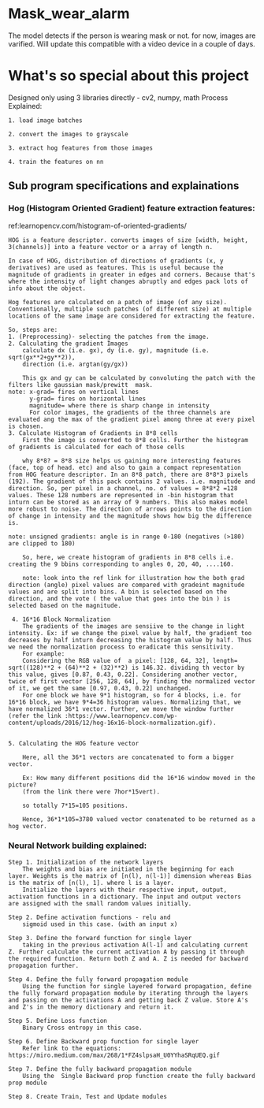 # Mask_wear_alarm

The model detects if the person is wearing mask or not. for now, images are varified. Will update this compatible with a video device in a couple of days.

# What's so special about this project 
Designed only using 3 libraries directly - cv2, numpy, math 
Process Explained:

	1. load image batches
	
	2. convert the images to grayscale
	
	3. extract hog features from those images
	
	4. train the features on nn

## Sub program specifications and explainations 

### Hog (Histogram Oriented Gradient) feature extraction features:
ref:learnopencv.com/histogram-of-oriented-gradients/
	
	HOG is a feature descriptor. converts images of size [width, height, 3(channels)] into a feature vector or a array of length n.

	In case of HOG, distribution of directions of gradients (x, y derivatives) are used as features. This is useful because the magnitude of gradients in greater in edges and corners. Because that's where the intensity of light changes abruptly and edges pack lots of info about the object.

	Hog features are calculated on a patch of image (of any size). Conventionally, multiple such patches (of different size) at multiple locations of the same image are considered for extracting the feature. 

	So, steps are: 
	1. (Preprocessing)- selecting the patches from the image. 
	2. Calculating the gradient Images
		calculate dx (i.e. gx), dy (i.e. gy), magnitude (i.e. sqrt(gx**2+gy**2)),
		direction (i.e. argtan(gy/gx))

		This gx and gy can be calculated by convoluting the patch with the filters like gaussian mask/prewitt  mask.
	note: x-grad= fires on vertical lines
		  y-grad= fires on horizontal lines
		  magnitude= where there is sharp change in intensity
		  For color images, the gradients of the three channels are evaluated ang the max of the gradient pixel among three at every pixel is chosen.
	3. Calculate Histogram of Gradients in 8*8 cells
		First the image is converted to 8*8 cells. Further the histogram of gradients is calculated for each of those cells

		why 8*8? = 8*8 size helps us gaining more interesting features (face, top of head. etc) and also to gain a compact representation from HOG feature descriptor. In an 8*8 patch, there are 8*8*3 pixels (192). The gradient of this pack contains 2 values. i.e. magnitude and direction. So, per pixel in a channel, no. of values = 8*8*2 =128 values. These 128 numbers are represented in -bin histogram that inturn can be stored as an array of 9 numbers. This also makes model more robust to noise. The direction of arrows points to the direction of change in intensity and the magnitude shows how big the difference is.

	note: unsigned gradients: angle is in range 0-180 (negatives (>180) are clipped to 180)
	 	
	 	So, here, we create histogram of gradients in 8*8 cells i.e. creating the 9 bbins corresponding to angles 0, 20, 40, ....160.

	 	note: look into the ref link for illustration how the both grad direction (angle) pixel values are compared with gradeint magnitude values and are split into bins. A bin is selected based on the direction, and the vote ( the value that goes into the bin ) is selected based on the magnitude.   

	 4. 16*16 Block Normalization
	 	The gradients of the images are sensiive to the change in light intensity. Ex: if we change the pixel value by half, the gradient too decreases by half inturn decreasing the histogram value by half. Thus we need the normalization process to eradicate this sensitivity.
	 	For example: 
	 	Considering the RGB value of  a pixel: [128, 64, 32], length= sqrt((128)**2 + (64)**2 + (32)**2) is 146.32. dividing th vector by this value, gives [0.87, 0.43, 0.22]. Considering another vector, twice of first vector [256, 128, 64], by finding the normalized vector of it, we get the same [0.97, 0.43, 0.22] unchanged.  
	 	For one block we have 9*1 histogram, so for 4 blocks, i.e. for 16*16 block, we have 9*4=36 histogram values. Normalizing that, we have normalized 36*1 vector. Further, we move the window further (refer the link :https://www.learnopencv.com/wp-content/uploads/2016/12/hog-16x16-block-normalization.gif). 


	5. Calculating the HOG feature vector

		Here, all the 36*1 vectors are concatenated to form a bigger vector.

		Ex: How many different positions did the 16*16 window moved in the picture?
		(from the link there were 7hor*15vert).

		so totally 7*15=105 positions.

		Hence, 36*1*105=3780 valued vector conatenated to be returned as a hog vector.
		
### Neural Network building explained:

	Step 1. Initialization of the network layers
		The weights and bias are initiated in the beginning for each layer. Weights is the matrix of [n(l), n(l-1)] dimension whereas Bias is the matrix of [n(l), 1]. where l is a layer. 
		Initialize the layers with their respective input, output, activation functions in a dictionary. The input and output vectors  are assigned with the small random values initially.

	Step 2. Define activation functions - relu and 
		sigmoid used in this case. (with an input x)

	Step 3. Define the forward function for single layer 
		taking in the previous activation A(l-1) and calculating current Z. Further calculate the current activation A by passing it through the required function. Return both Z and A. Z is needed for backward propagation further.

	Step 4. Define the fully forward propagation module
		Using the function for single layered forward propagation, define the fully forward propagation module by iterating through the layers and passing on the activations A and getting back Z value. Store A's and Z's in the memory dictionary and return it.

	Step 5. Define Loss function
		Binary Cross entropy in this case. 

	Step 6. Define Backward prop function for single layer
		Refer link to the equations: https://miro.medium.com/max/268/1*FZ4slpsaH_U0YYhaSRqUEQ.gif

	Step 7. Define the fully backward propagation module
		Using the  Single Backward prop function create the fully backward prop module

	Step 8. Create Train, Test and Update modules
